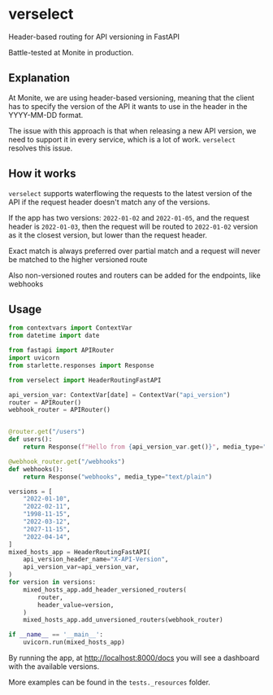# verselect

Header-based routing for API versioning in FastAPI

Battle-tested at Monite in production.

## Explanation

At Monite, we are using header-based versioning, meaning that the client has to specify the version of the API it wants to use in the header in the YYYY-MM-DD format.

The issue with this approach is that when releasing a new API version, we need to support it in every service, which is a lot of work. `verselect` resolves this issue.

## How it works

`verselect` supports waterflowing the requests to the latest version of the API if the request header doesn't match any of the versions.

If the app has two versions: `2022-01-02` and `2022-01-05`, and the request header
is `2022-01-03`, then the request will be routed to `2022-01-02` version as it the closest
version, but lower than the request header.

Exact match is always preferred over partial match and a request will never be
matched to the higher versioned route

Also non-versioned routes and routers can be added for the endpoints, like webhooks

## Usage

```python
from contextvars import ContextVar
from datetime import date

from fastapi import APIRouter
import uvicorn
from starlette.responses import Response

from verselect import HeaderRoutingFastAPI

api_version_var: ContextVar[date] = ContextVar("api_version")
router = APIRouter()
webhook_router = APIRouter()


@router.get("/users")
def users():
    return Response(f"Hello from {api_version_var.get()}", media_type="text/plain")

@webhook_router.get("/webhooks")
def webhooks():
    return Response("webhooks", media_type="text/plain")

versions = [
    "2022-01-10",
    "2022-02-11",
    "1998-11-15",
    "2022-03-12",
    "2027-11-15",
    "2022-04-14",
]
mixed_hosts_app = HeaderRoutingFastAPI(
    api_version_header_name="X-API-Version",
    api_version_var=api_version_var,
)
for version in versions:
    mixed_hosts_app.add_header_versioned_routers(
        router,
        header_value=version,
    )
    mixed_hosts_app.add_unversioned_routers(webhook_router)

if __name__ == '__main__':
    uvicorn.run(mixed_hosts_app)
```

By running the app, at <http://localhost:8000/docs> you will see a dashboard with the available versions.

More examples can be found in the `tests._resources` folder.
